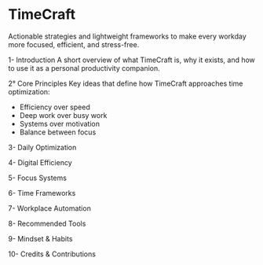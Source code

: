 # TimeCraft
Actionable strategies and lightweight frameworks to make every workday more focused, efficient, and stress-free.

1- Introduction
A short overview of what TimeCraft is, why it exists, and how to use it as a personal productivity companion.

2° Core Principles
Key ideas that define how TimeCraft approaches time optimization:
- Efficiency over speed
- Deep work over busy work
- Systems over motivation
- Balance between focus

3- Daily Optimization

4- Digital Efficiency

5- Focus Systems

6- Time Frameworks

7- Workplace Automation

8- Recommended Tools

9- Mindset & Habits

10- Credits & Contributions
